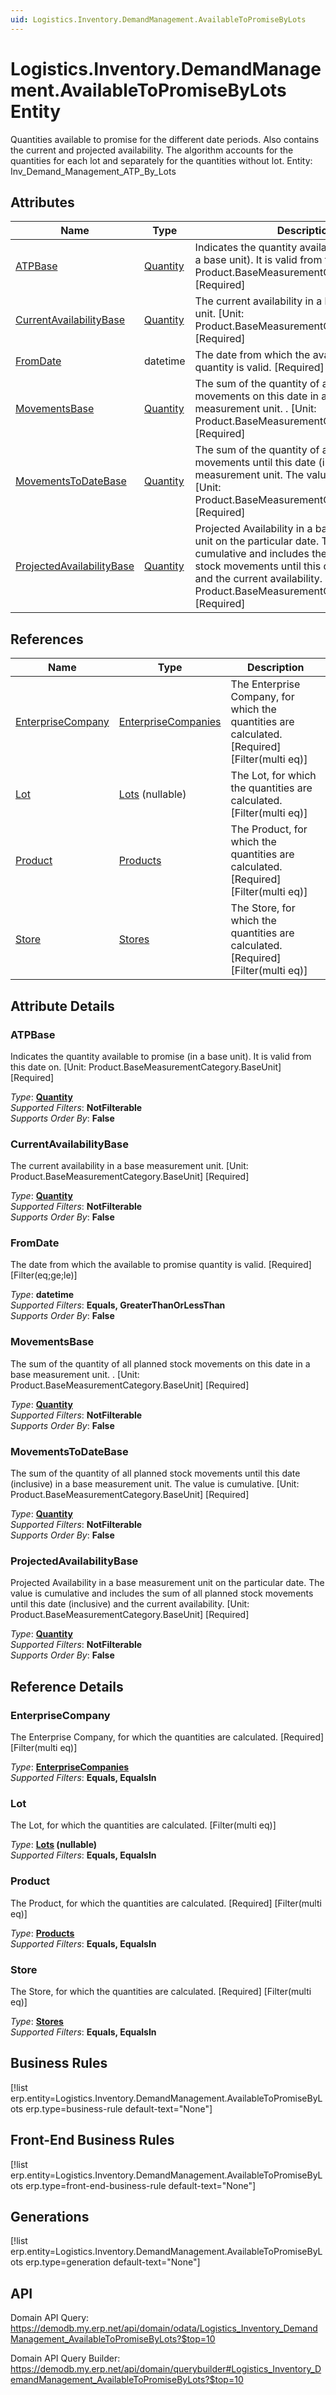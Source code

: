 ```yaml
---
uid: Logistics.Inventory.DemandManagement.AvailableToPromiseByLots
---
```

# Logistics.Inventory.DemandManagement.AvailableToPromiseByLots Entity

Quantities available to promise for the different date periods. Also contains the current and projected availability. The algorithm accounts for the quantities for each lot and separately for the quantities without lot. Entity: Inv_Demand_Management_ATP_By_Lots

## Attributes

| Name | Type | Description |
| ---- | ---- | --- |
| [ATPBase](Logistics.Inventory.DemandManagement.AvailableToPromiseByLots.md#atpbase) | [Quantity](../data-types.md#quantity) | Indicates the quantity available to promise (in a base unit). It is valid from this date on. [Unit: Product.BaseMeasurementCategory.BaseUnit] [Required] 
| [CurrentAvailabilityBase](Logistics.Inventory.DemandManagement.AvailableToPromiseByLots.md#currentavailabilitybase) | [Quantity](../data-types.md#quantity) | The current availability in а base measurement unit. [Unit: Product.BaseMeasurementCategory.BaseUnit] [Required] 
| [FromDate](Logistics.Inventory.DemandManagement.AvailableToPromiseByLots.md#fromdate) | datetime | Тhe date from which the available to promise quantity is valid. [Required] [Filter(eq;ge;le)] 
| [MovementsBase](Logistics.Inventory.DemandManagement.AvailableToPromiseByLots.md#movementsbase) | [Quantity](../data-types.md#quantity) | The sum of the quantity of all planned stock movements on this date in а base measurement unit. . [Unit: Product.BaseMeasurementCategory.BaseUnit] [Required] 
| [MovementsToDateBase](Logistics.Inventory.DemandManagement.AvailableToPromiseByLots.md#movementstodatebase) | [Quantity](../data-types.md#quantity) | The sum of the quantity of all planned stock movements until this date (inclusive) in а base measurement unit. The value is cumulative. [Unit: Product.BaseMeasurementCategory.BaseUnit] [Required] 
| [ProjectedAvailabilityBase](Logistics.Inventory.DemandManagement.AvailableToPromiseByLots.md#projectedavailabilitybase) | [Quantity](../data-types.md#quantity) | Projected Availability in а base measurement unit on the particular date. The value is cumulative and includes the sum of all planned stock movements until this date (inclusive) and the current availability. [Unit: Product.BaseMeasurementCategory.BaseUnit] [Required] 

## References

| Name | Type | Description |
| ---- | ---- | --- |
| [EnterpriseCompany](Logistics.Inventory.DemandManagement.AvailableToPromiseByLots.md#enterprisecompany) | [EnterpriseCompanies](General.EnterpriseCompanies.md) | Тhe Enterprise Company, for which the quantities are calculated. [Required] [Filter(multi eq)] |
| [Lot](Logistics.Inventory.DemandManagement.AvailableToPromiseByLots.md#lot) | [Lots](Logistics.Inventory.Lots.md) (nullable) | The Lot, for which the quantities are calculated. [Filter(multi eq)] |
| [Product](Logistics.Inventory.DemandManagement.AvailableToPromiseByLots.md#product) | [Products](General.Products.Products.md) | The Product, for which the quantities are calculated. [Required] [Filter(multi eq)] |
| [Store](Logistics.Inventory.DemandManagement.AvailableToPromiseByLots.md#store) | [Stores](Logistics.Inventory.Stores.md) | The Store, for which the quantities are calculated. [Required] [Filter(multi eq)] |


## Attribute Details

### ATPBase

Indicates the quantity available to promise (in a base unit). It is valid from this date on. [Unit: Product.BaseMeasurementCategory.BaseUnit] [Required]

_Type_: **[Quantity](../data-types.md#quantity)**  
_Supported Filters_: **NotFilterable**  
_Supports Order By_: **False**  

### CurrentAvailabilityBase

The current availability in а base measurement unit. [Unit: Product.BaseMeasurementCategory.BaseUnit] [Required]

_Type_: **[Quantity](../data-types.md#quantity)**  
_Supported Filters_: **NotFilterable**  
_Supports Order By_: **False**  

### FromDate

Тhe date from which the available to promise quantity is valid. [Required] [Filter(eq;ge;le)]

_Type_: **datetime**  
_Supported Filters_: **Equals, GreaterThanOrLessThan**  
_Supports Order By_: **False**  

### MovementsBase

The sum of the quantity of all planned stock movements on this date in а base measurement unit. . [Unit: Product.BaseMeasurementCategory.BaseUnit] [Required]

_Type_: **[Quantity](../data-types.md#quantity)**  
_Supported Filters_: **NotFilterable**  
_Supports Order By_: **False**  

### MovementsToDateBase

The sum of the quantity of all planned stock movements until this date (inclusive) in а base measurement unit. The value is cumulative. [Unit: Product.BaseMeasurementCategory.BaseUnit] [Required]

_Type_: **[Quantity](../data-types.md#quantity)**  
_Supported Filters_: **NotFilterable**  
_Supports Order By_: **False**  

### ProjectedAvailabilityBase

Projected Availability in а base measurement unit on the particular date. The value is cumulative and includes the sum of all planned stock movements until this date (inclusive) and the current availability. [Unit: Product.BaseMeasurementCategory.BaseUnit] [Required]

_Type_: **[Quantity](../data-types.md#quantity)**  
_Supported Filters_: **NotFilterable**  
_Supports Order By_: **False**  


## Reference Details

### EnterpriseCompany

Тhe Enterprise Company, for which the quantities are calculated. [Required] [Filter(multi eq)]

_Type_: **[EnterpriseCompanies](General.EnterpriseCompanies.md)**  
_Supported Filters_: **Equals, EqualsIn**  

### Lot

The Lot, for which the quantities are calculated. [Filter(multi eq)]

_Type_: **[Lots](Logistics.Inventory.Lots.md) (nullable)**  
_Supported Filters_: **Equals, EqualsIn**  

### Product

The Product, for which the quantities are calculated. [Required] [Filter(multi eq)]

_Type_: **[Products](General.Products.Products.md)**  
_Supported Filters_: **Equals, EqualsIn**  

### Store

The Store, for which the quantities are calculated. [Required] [Filter(multi eq)]

_Type_: **[Stores](Logistics.Inventory.Stores.md)**  
_Supported Filters_: **Equals, EqualsIn**  



## Business Rules

[!list erp.entity=Logistics.Inventory.DemandManagement.AvailableToPromiseByLots erp.type=business-rule default-text="None"]

## Front-End Business Rules

[!list erp.entity=Logistics.Inventory.DemandManagement.AvailableToPromiseByLots erp.type=front-end-business-rule default-text="None"]

## Generations

[!list erp.entity=Logistics.Inventory.DemandManagement.AvailableToPromiseByLots erp.type=generation default-text="None"]

## API

Domain API Query:
<https://demodb.my.erp.net/api/domain/odata/Logistics_Inventory_DemandManagement_AvailableToPromiseByLots?$top=10>

Domain API Query Builder:
<https://demodb.my.erp.net/api/domain/querybuilder#Logistics_Inventory_DemandManagement_AvailableToPromiseByLots?$top=10>

